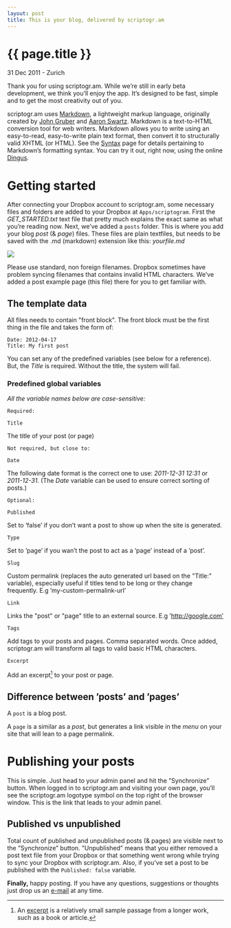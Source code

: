 ```yaml
---
layout: post
title: This is your blog, delivered by scriptogr.am
---
```


{{ page.title }}
================

<p class="meta">31 Dec 2011 - Zurich</p>

Thank you for using scriptogr.am. While we’re still in early beta development, we think you’ll enjoy the app. It’s designed to be fast, simple and to get the most creativity out of you.

scriptogr.am uses [Markdown](http://daringfireball.net/projects/markdown/ "Markdown"), a lightweight markup language, originally created by [John Gruber](http://daringfireball.net/ "Daring Fireball") and [Aaron Swartz](http://www.aaronsw.com/ "Aaron Swartz"). Markdown is a text-to-HTML conversion tool for web writers. Markdown allows you to write using an easy-to-read, easy-to-write plain text format, then convert it to structurally valid XHTML (or HTML). See the [Syntax](http://daringfireball.net/projects/markdown/syntax "Markdown syntax") page for details pertaining to Markdown’s formatting syntax. You can try it out, right now, using the online [Dingus](http://daringfireball.net/projects/markdown/dingus "Dingus").

# Getting started

After connecting your Dropbox account to scriptogr.am, some necessary files and folders are added to your Dropbox at `Apps/scriptogram`. First the *GET_STARTED.txt* text file that pretty much explains the exact same as what you’re reading now. Next, we’ve added a `posts` folder. This is where you add your blog *post* (& *page*) files. These files are plain textfiles, but needs to be saved with the .md (markdown) extension like this: *yourfile.md*

![](http://dl.dropbox.com/u/35476/_scriptogram/folder.png)

Please use standard, non foreign filenames. Dropbox sometimes have problem syncing filenames that contains invalid HTML characters. 
We’ve added a post example page (this file) there for you to get familiar with.

## The template data
All files needs to contain "front block". The front block must be the first thing in the file and takes the form of:
	
	Date: 2012-04-17
	Title: My first post

You can set any of the predefined variables (see below for a reference). But, the *Title* is required. Without the title, the system will fail.

### Predefined global variables
_All the variable names below are case-sensitive:_

	 
`Required:`
	
	Title

The title of your post (or page)

	 
`Not required, but close to:`

	Date

The following date format is the correct one to use: *2011-12-31 12:31* or *2011-12-31*.
(The *Date* variable can be used to ensure correct sorting of posts.)


`Optional:`

	Published

Set to ’false’ if you don’t want a post to show up when the site is generated.

	Type

Set to ’page’ if you wan’t the post to act as a ’page’ instead of a ’post’.	

	Slug

Custom permalink (replaces the auto generated url based on the "Title:" variable), especially useful if titles tend to be long or they change frequently. E.g ’my-custom-permalink-url’

	Link

Links the "post" or "page" title to an external source. E.g ’http://google.com’

	Tags

Add tags to your posts and pages. Comma separated words. Once added, scriptogr.am will transform all tags to valid basic HTML characters.  	

	Excerpt

Add an excerpt[^1] to your post or page.

## Difference between ’posts’ and ’pages’

A `post` is a blog post.

A `page` is a similar as a *post*, but generates a link visible in the *menu* on your site that will lean to a page permalink.

# Publishing your posts

This is simple. Just head to your admin panel and hit the ”Synchronize” button. When logged in to scriptogr.am and visiting your own page, you’ll see the scriptogr.am logotype symbol on the top right of the browser window. This is the link that leads to your admin panel. 

## Published vs unpublished

Total count of published and unpublished posts (& pages) are visible next to the ”Synchronize” button. ”Unpublished” means that you either removed a post text file from your Dropbox or that something went wrong while trying to sync your Dropbox with scriptogr.am. Also, if you’ve set a post to be published with the `Published: false` variable.

**Finally,** happy posting. If you have any questions, suggestions or thoughts just drop us an [e-mail](mailto:info@scriptogr.am) at any time.

[^1]: An [excerpt](http://en.wikipedia.org/wiki/Excerpt "Excerpt on Wikipedia") is a relatively small sample passage from a longer work, such as a book or article. 
